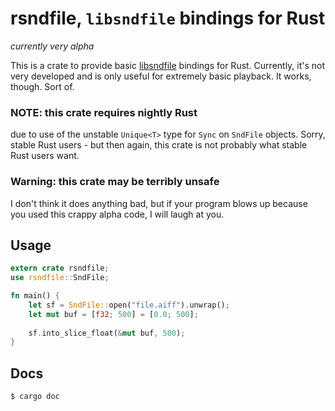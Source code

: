 rsndfile, `libsndfile` bindings for Rust
========================================
*currently very alpha*

This is a crate to provide basic [libsndfile](http://www.mega-nerd.com/libsndfile/) bindings
for Rust. Currently, it's not very developed and is only useful for extremely basic playback.
It works, though. Sort of.

### NOTE: this crate requires nightly Rust

due to use of the unstable `Unique<T>` type for `Sync` on `SndFile` objects. Sorry, stable Rust
users - but then again, this crate is not probably what stable Rust users want.
 
### Warning: this crate may be terribly unsafe

I don't think it does anything bad, but if your program blows up because you used this crappy alpha
code, I will laugh at you.

## Usage

```rust
extern crate rsndfile;
use rsndfile::SndFile;

fn main() {
    let sf = SndFile::open("file.aiff").unwrap();
    let mut buf = [f32; 500] = [0.0; 500];
    
    sf.into_slice_float(&mut buf, 500);
}
```

## Docs

    $ cargo doc
